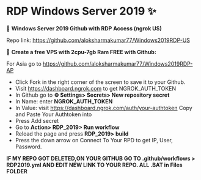 # RDP Windows Server 2019 ✨
🔰 **Windows Server 2019 Github with RDP Access (ngrok US)**

Repo link: https://github.com/aloksharmakumar77/Windows2019RDP-US

🔰 **Create a free VPS with 2cpu-7gb Ram FREE with Github:**

For Asia go to https://github.com/aloksharmakumar77/Windows2019RDP-AP

+ Click Fork in the right corner of the screen to save it to your Github.
+ Visit https://dashboard.ngrok.com to get NGROK_AUTH_TOKEN
+ In Github go to **⚙ Settings> Secrets> New repository secret**
+ In Name: enter **NGROK_AUTH_TOKEN**
+ In Value: visit https://dashboard.ngrok.com/auth/your-authtoken Copy and Paste Your Authtoken into
+ Press Add secret
+ Go to **Action> RDP_2019> Run workflow**
+ Reload the page and press **RDP_2019> build**
+ Press the down arrow on Connect To Your RPD to get IP, User, Password.

**IF MY REPO GOT DELETED,ON YOUR GITHUB GO TO .github/workflows > RDP2019.yml AND EDIT NEW LINK TO YOUR REPO. ALL .BAT in Files FOLDER**
